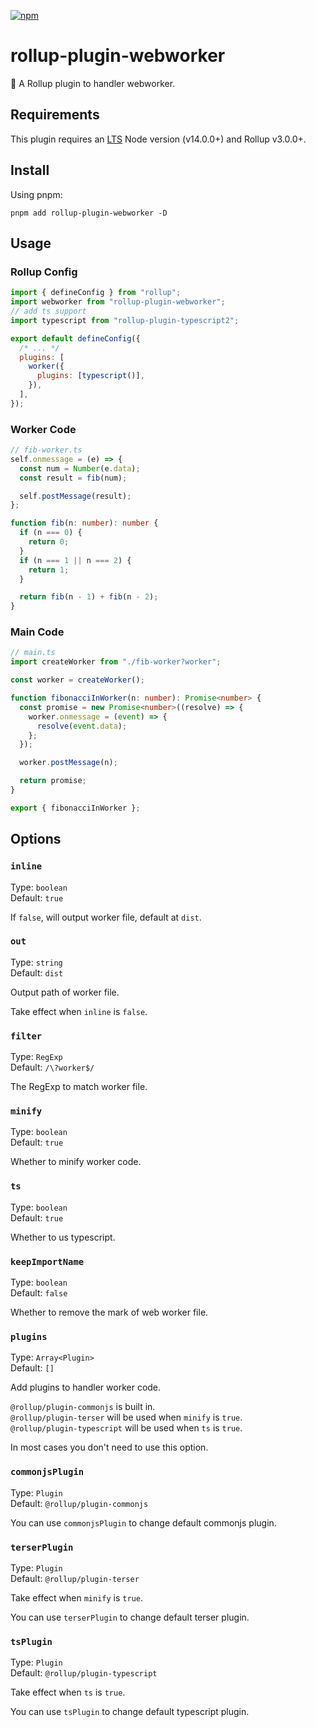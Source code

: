 [npm]: https://img.shields.io/npm/v/rollup-plugin-webworker
[npm-url]: https://www.npmjs.com/package/rollup-plugin-webworker

[![npm][npm]][npm-url]

# rollup-plugin-webworker

🍣 A Rollup plugin to handler webworker.

## Requirements

This plugin requires an [LTS](https://github.com/nodejs/Release) Node version (v14.0.0+) and Rollup v3.0.0+.

## Install

Using pnpm:

```console
pnpm add rollup-plugin-webworker -D
```

## Usage

### Rollup Config

```js
import { defineConfig } from "rollup";
import webworker from "rollup-plugin-webworker";
// add ts support
import typescript from "rollup-plugin-typescript2";

export default defineConfig({
  /* ... */
  plugins: [
    worker({
      plugins: [typescript()],
    }),
  ],
});
```

### Worker Code

```ts
// fib-worker.ts
self.onmessage = (e) => {
  const num = Number(e.data);
  const result = fib(num);

  self.postMessage(result);
};

function fib(n: number): number {
  if (n === 0) {
    return 0;
  }
  if (n === 1 || n === 2) {
    return 1;
  }

  return fib(n - 1) + fib(n - 2);
}
```

### Main Code

```ts
// main.ts
import createWorker from "./fib-worker?worker";

const worker = createWorker();

function fibonacciInWorker(n: number): Promise<number> {
  const promise = new Promise<number>((resolve) => {
    worker.onmessage = (event) => {
      resolve(event.data);
    };
  });

  worker.postMessage(n);

  return promise;
}

export { fibonacciInWorker };
```

## Options

### `inline`

Type: `boolean` <br>
Default: `true`

If `false`, will output worker file, default at `dist`.

### `out`

Type: `string` <br>
Default: `dist`

Output path of worker file.

Take effect when `inline` is `false`.

### `filter`

Type: `RegExp` <br>
Default: `/\?worker$/`

The RegExp to match worker file.

### `minify`

Type: `boolean` <br>
Default: `true`

Whether to minify worker code.

### `ts`

Type: `boolean` <br>
Default: `true`

Whether to us typescript.

### `keepImportName`

Type: `boolean` <br>
Default: `false`

Whether to remove the mark of web worker file.

### `plugins`

Type: `Array<Plugin>` <br>
Default: `[]`

Add plugins to handler worker code.

`@rollup/plugin-commonjs` is built in. <br>
`@rollup/plugin-terser` will be used when `minify` is `true`. <br>
`@rollup/plugin-typescript` will be used when `ts` is `true`. <br>

In most cases you don't need to use this option.

### `commonjsPlugin`

Type: `Plugin` <br>
Default: `@rollup/plugin-commonjs`

You can use `commonjsPlugin` to change default commonjs plugin.

### `terserPlugin`

Type: `Plugin` <br>
Default: `@rollup/plugin-terser`

Take effect when `minify` is `true`.

You can use `terserPlugin` to change default terser plugin.

### `tsPlugin`

Type: `Plugin` <br>
Default: `@rollup/plugin-typescript`

Take effect when `ts` is `true`.

You can use `tsPlugin` to change default typescript plugin.
